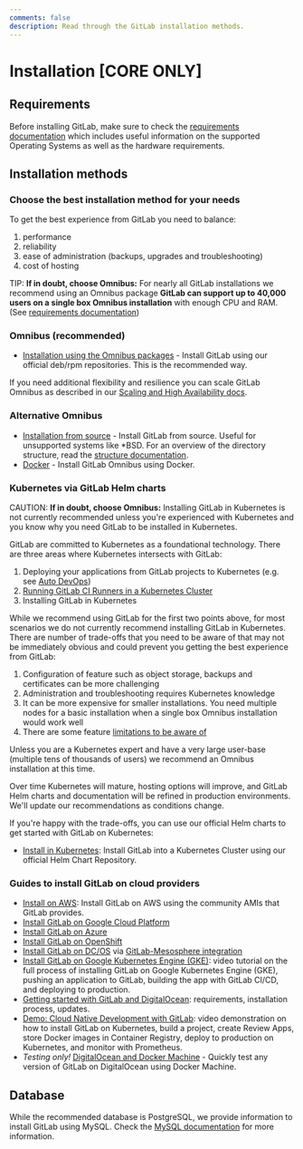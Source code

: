 ```yaml
---
comments: false
description: Read through the GitLab installation methods.
---
```


# Installation **[CORE ONLY]**

## Requirements

Before installing GitLab, make sure to check the [requirements documentation](requirements.md)
which includes useful information on the supported Operating Systems as well as
the hardware requirements.

## Installation methods

### Choose the best installation method for your needs

To get the best experience from GitLab you need to balance:

1. performance
1. reliability
1. ease of administration (backups, upgrades and troubleshooting)
1. cost of hosting

TIP: **If in doubt, choose Omnibus:**
For nearly all GitLab installations we recommend using an Omnibus package **GitLab can support up to 40,000 users on a single box Omnibus installation** with enough CPU and RAM. (See [requirements documentation](requirements.md))

### Omnibus (recommended)

- [Installation using the Omnibus packages](https://about.gitlab.com/downloads/) -
  Install GitLab using our official deb/rpm repositories. This is the
  recommended way.

If you need additional flexibility and resilience you can scale GitLab Omnibus as described in our [Scaling and High Availability docs](administration/high_availability/README.md).

### Alternative Omnibus 

- [Installation from source](installation.md) - Install GitLab from source.
  Useful for unsupported systems like *BSD. For an overview of the directory
  structure, read the [structure documentation](structure.md).
- [Docker](docker.md) - Install GitLab Omnibus using Docker.

### Kubernetes via GitLab Helm charts

CAUTION: **If in doubt, choose Omnibus:**
Installing GitLab in Kubernetes is not currently recommended unless you're experienced with Kubernetes and you know why you need GitLab to be installed in Kubernetes.

GitLab are committed to Kubernetes as a foundational technology. There are three areas where Kubernetes intersects with GitLab:

1. Deploying your applications from GitLab projects to Kubernetes (e.g. see [Auto DevOps](autodevops/index.md))
1. [Running GitLab CI Runners in a Kubernetes Cluster](runner/install/kubernetes.md)
1. Installing GitLab in Kubernetes

While we recommend using GitLab for the first two points above, for most scenarios we do not currently recommend installing GitLab in Kubernetes. There are number of trade-offs that you need to be aware of that may not be immediately obvious and could prevent you getting the best experience from GitLab:

1. Configuration of feature such as object storage, backups and certificates can be more challenging
1. Administration and troubleshooting requires Kubernetes knowledge
1. It can be more expensive for smaller installations. You need multiple nodes for a basic installation when a single box Omnibus installation would work well
1. There are some feature [limitations to be aware of](install/kubernetes/gitlab_chart.md#limitations)

 Unless you are a Kubernetes expert and have a very large user-base (multiple tens of thousands of users) we recommend an Omnibus installation at this time.

 Over time Kubernetes will mature, hosting options will improve, and GitLab Helm charts and documentation will be refined in production environments.  We'll update our recommendations as conditions change.

If you're happy with the trade-offs, you can use our official Helm charts to get started with GitLab on Kubernetes:

- [Install in Kubernetes](kubernetes/index.md): Install GitLab into a Kubernetes
  Cluster using our official Helm Chart Repository.

### Guides to install GitLab on cloud providers

- [Install on AWS](aws/index.md): Install GitLab on AWS using the community AMIs that GitLab provides.
- [Install GitLab on Google Cloud Platform](google_cloud_platform/index.md)
- [Install GitLab on Azure](azure/index.md)
- [Install GitLab on OpenShift](openshift_and_gitlab/index.md)
- [Install GitLab on DC/OS](https://mesosphere.com/blog/gitlab-dcos/) via [GitLab-Mesosphere integration](https://about.gitlab.com/2016/09/16/announcing-gitlab-and-mesosphere/)
- [Install GitLab on Google Kubernetes Engine (GKE)](https://about.gitlab.com/2017/01/23/video-tutorial-idea-to-production-on-google-container-engine-gke/): video tutorial on
the full process of installing GitLab on Google Kubernetes Engine (GKE), pushing an application to GitLab, building the app with GitLab CI/CD, and deploying to production.
- [Getting started with GitLab and DigitalOcean](https://about.gitlab.com/2016/04/27/getting-started-with-gitlab-and-digitalocean/): requirements, installation process, updates.
- [Demo: Cloud Native Development with GitLab](https://about.gitlab.com/2017/04/18/cloud-native-demo/): video demonstration on how to install GitLab on Kubernetes, build a project, create Review Apps, store Docker images in Container Registry, deploy to production on Kubernetes, and monitor with Prometheus.
- _Testing only!_ [DigitalOcean and Docker Machine](digitaloceandocker.md) -
  Quickly test any version of GitLab on DigitalOcean using Docker Machine.

## Database

While the recommended database is PostgreSQL, we provide information to install
GitLab using MySQL. Check the [MySQL documentation](database_mysql.md) for more
information.

[methods]: https://about.gitlab.com/installation/

